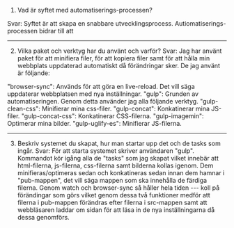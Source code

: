 1. Vad är syftet med automatiserings-processen? 

Svar: Syftet är att skapa en snabbare utvecklingsprocess.
Autiomatiserings-processen bidrar till att 

***



2. Vilka paket och verktyg har du använt och varför? 
Svar: Jag har använt paket för att minifiera filer, för att kopiera filer samt för att hålla min 
webbplats uppdaterad automatiskt då förändringar sker. De jag använt är följande: 

"browser-sync": Används för att göra en live-reload. Det vill säga uppdaterar webbplatsen med nya inställningar.
"gulp": Grunden av automatiseringen. Genom detta använder jag alla följande verktyg. 
"gulp-clean-css": Minifierar mina css-filer.
"gulp-concat": Konkatinerar mina JS-filer.
"gulp-concat-css": Konkatinerar CSS-filerna.
"gulp-imagemin": Optimerar mina bilder.
"gulp-uglify-es": Minifierar JS-filerna.

***

3. Beskriv systemet du skapat, hur man startar upp det och de tasks som ingår. 
Svar: För att starta systemet skriver användaren "gulp". 
Kommandot kör igång alla de "tasks" som jag skapat vilket innebär att html-filerna, js-filerna, css-filerna samt bilderna kollas igenom.
Dem minifieras/optimeras sedan och konkatineras sedan innan dem hamnar i "pub-mappen", det vill säga mappen som ska innehålla de färdiga filerna. 
Genom watch och browser-sync så håller hela tiden --- koll på förändingar som görs vilket genom dessa två funktioner medför att filerna i pub-mappen förändras
efter filerna i src-mappen samt att webbläsaren laddar om sidan för att läsa in de nya inställningarna då dessa genomförs. 

